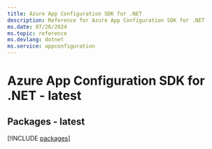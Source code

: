 ```yaml
---
title: Azure App Configuration SDK for .NET
description: Reference for Azure App Configuration SDK for .NET
ms.date: 07/26/2024
ms.topic: reference
ms.devlang: dotnet
ms.service: appconfiguration
---
```

# Azure App Configuration SDK for .NET - latest
## Packages - latest
[!INCLUDE [packages](app-configuration-index.md)]